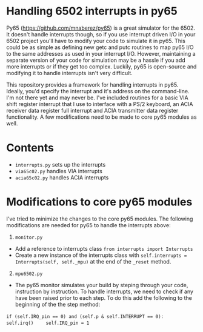 # Handling 6502 interrupts in py65
Py65 (https://github.com/mnaberez/py65) is a great simulator for the 6502.  It doesn't handle interrupts though, so if you use interrupt driven I/O in your 6502 project you'll have to modify your code to simulate it in py65.  This could be as simple as defining new getc and putc routines to map py65 I/O to the same addresses as used in your interrupt I/O.  However, maintaining a separate version of your code for simulation may be a hassle if you add more interrupts or if they get too complex.  Luckily, py65 is open-source and modifying it to handle interrupts isn't very difficult.

This repository provides a framework for handling interrupts in py65.  Ideally, you'd specify the interrupt and it's address on the command-line.  I'm not there yet and may never be.  I've included routines for a basic VIA shift register interrupt that I use to interface with a PS/2 keyboard, an ACIA receiver data register full interrupt and ACIA transmitter data register functionality.  A few modifications need to be made to core py65 modules as well.

# Contents

* `interrupts.py` sets up the interrupts
* `via65c02.py` handles VIA interrupts
* `acia65c02.py` handles ACIA interrupts

# Modifications to core py65 modules

I've tried to minimize the changes to the core py65 modules.  The following modifications are needed for py65 to handle the interrupts above:

1. `monitor.py`

* Add a reference to interrupts class `from interrupts import Interrupts`
* Create a new instance of the interrupts class with `self.interrupts = Interrupts(self, self._mpu)` at the end of the `_reset` method.

2. `mpu6502.py`

* The py65 monitor simulates your build by steping through your code, instruction by instruction.  To handle interrupts, we need to check if any have been raised prior to each step. To do this add the following to the beginning of the the step method:

`if (self.IRQ_pin == 0) and (self.p & self.INTERRUPT == 0):`
`    self.irq()`
`    self.IRQ_pin = 1`
